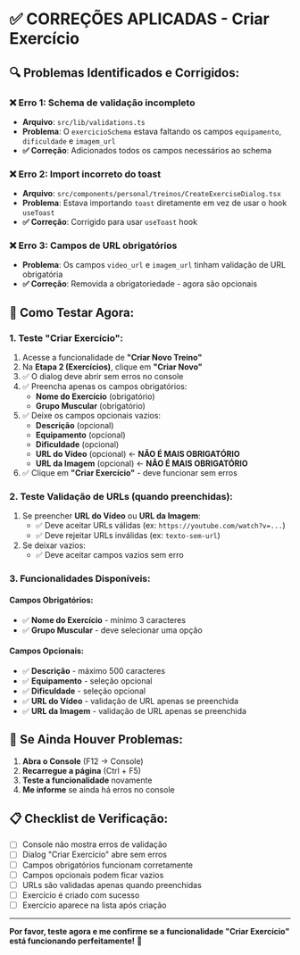 # ✅ CORREÇÕES APLICADAS - Criar Exercício

## 🔍 Problemas Identificados e Corrigidos:

### ❌ **Erro 1: Schema de validação incompleto**
- **Arquivo**: `src/lib/validations.ts`
- **Problema**: O `exercicioSchema` estava faltando os campos `equipamento`, `dificuldade` e `imagem_url`
- **✅ Correção**: Adicionados todos os campos necessários ao schema

### ❌ **Erro 2: Import incorreto do toast**
- **Arquivo**: `src/components/personal/treinos/CreateExerciseDialog.tsx`
- **Problema**: Estava importando `toast` diretamente em vez de usar o hook `useToast`
- **✅ Correção**: Corrigido para usar `useToast` hook

### ❌ **Erro 3: Campos de URL obrigatórios**
- **Problema**: Os campos `video_url` e `imagem_url` tinham validação de URL obrigatória
- **✅ Correção**: Removida a obrigatoriedade - agora são opcionais

## 🧪 **Como Testar Agora:**

### 1. **Teste "Criar Exercício":**
1. Acesse a funcionalidade de **"Criar Novo Treino"**
2. Na **Etapa 2 (Exercícios)**, clique em **"Criar Novo"**
3. ✅ O dialog deve abrir sem erros no console
4. ✅ Preencha apenas os campos obrigatórios:
   - **Nome do Exercício** (obrigatório)
   - **Grupo Muscular** (obrigatório)
5. ✅ Deixe os campos opcionais vazios:
   - **Descrição** (opcional)
   - **Equipamento** (opcional)
   - **Dificuldade** (opcional)
   - **URL do Vídeo** (opcional) ← **NÃO É MAIS OBRIGATÓRIO**
   - **URL da Imagem** (opcional) ← **NÃO É MAIS OBRIGATÓRIO**
6. ✅ Clique em **"Criar Exercício"** - deve funcionar sem erros

### 2. **Teste Validação de URLs (quando preenchidas):**
1. Se preencher **URL do Vídeo** ou **URL da Imagem**:
   - ✅ Deve aceitar URLs válidas (ex: `https://youtube.com/watch?v=...`)
   - ✅ Deve rejeitar URLs inválidas (ex: `texto-sem-url`)
2. Se deixar vazios:
   - ✅ Deve aceitar campos vazios sem erro

### 3. **Funcionalidades Disponíveis:**

#### **Campos Obrigatórios:**
- ✅ **Nome do Exercício** - mínimo 3 caracteres
- ✅ **Grupo Muscular** - deve selecionar uma opção

#### **Campos Opcionais:**
- ✅ **Descrição** - máximo 500 caracteres
- ✅ **Equipamento** - seleção opcional
- ✅ **Dificuldade** - seleção opcional
- ✅ **URL do Vídeo** - validação de URL apenas se preenchida
- ✅ **URL da Imagem** - validação de URL apenas se preenchida

## 🔧 **Se Ainda Houver Problemas:**

1. **Abra o Console** (F12 → Console)
2. **Recarregue a página** (Ctrl + F5)
3. **Teste a funcionalidade** novamente
4. **Me informe** se ainda há erros no console

## 📋 **Checklist de Verificação:**

- [ ] Console não mostra erros de validação
- [ ] Dialog "Criar Exercício" abre sem erros
- [ ] Campos obrigatórios funcionam corretamente
- [ ] Campos opcionais podem ficar vazios
- [ ] URLs são validadas apenas quando preenchidas
- [ ] Exercício é criado com sucesso
- [ ] Exercício aparece na lista após criação

---

**Por favor, teste agora e me confirme se a funcionalidade "Criar Exercício" está funcionando perfeitamente!** 🎉
